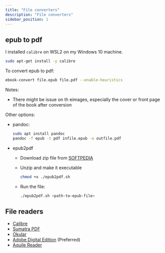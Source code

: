 ```yaml
---
title: "File converters"
description: "File converters"
sidebar_position: 1
---
```



## epub to pdf 

I installed `calibre` on WSL2 on my Windows 10 machine.

```bash
sudo apt-get install -y calibre 
```

To convert epub to pdf:

```bash
ebook-convert file.epub file.pdf --enable-heuristics 
```

Notes:

- There might be issue on th eimages, especially the cover or front page of the book after conversion

Other options:

- pandoc: 

    ```bash
    sudo apt install pandoc
    pandoc -f epub -t pdf infile.epub -o outfile.pdf 
    ```

- epub2pdf 

    - Download zip file from [SOFTPEDIA](https://linux.softpedia.com/get/Printing/epub2pdf-54373.shtml)
    - Unzip and make it executable 

        ```bash
        chmod +x ./epub2pdf.sh 
        ```
    - Run the file:

        ```bash
        ./epub2pdf.sh <path-to-epub-file> 
        ```

## File readers 

- [Calibre](https://calibre-ebook.com/download) 
- [Sumatra PDF](https://www.sumatrapdfreader.org/free-pdf-reader) 
- [Okular](https://okular.kde.org/)
- [Adobe Digital Edition](https://www.adobe.com/sg/solutions/ebook/digital-editions/download.html) (Preferred)
- [Aquile Reader](https://www.microsoft.com/store/apps/9P08T4JLTQNK) 